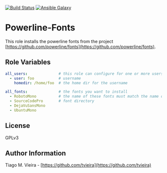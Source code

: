[![Build Status](https://travis-ci.org/tvieira/ansible-powerline-fonts.svg?branch=master)](https://travis-ci.org/tvieira/ansible-powerline-fonts)
[![Ansible Galaxy](https://img.shields.io/ansible/role/20964.svg)](https://galaxy.ansible.com/tvieira//)

Powerline-Fonts
===============

This role installs the powerline fonts from the project [https://github.com/powerline/fonts](https://github.com/powerline/fonts).


Role Variables
--------------

```yaml
all_users:              # this role can configure for one or more users
  - user: foo           # username
    homedir: /home/foo  # the home dir for the username

all_fonts:              # the fonts you want to install
  - RobotoMono          # the name of these fonts must match the name of the
  - SourceCodePro       # font directory
  - DejaVuSansMono
  - UbuntuMono
```

License
-------

GPLv3

Author Information
------------------

Tiago M. Vieira - [https://github.com/tvieira](https://github.com/tvieira)
